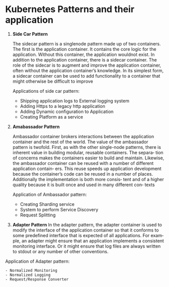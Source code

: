 # Kubernetes Patterns and their application

1. **Side Car Pattern**

    The sidecar pattern is a singlenode pattern made up of two containers. 
    The first is the application container. It contains the core logic for the application. Without this container, 
    the application wouldnot exist. In addition to the application container, there is a sidecar container. The role
    of the sidecar is to augment and improve the application container, often without the
    application container’s knowledge. In its simplest form, a sidecar container can be
    used to add functionality to a container that might otherwise be difficult to improve
    
    Applications of side car pattern:
    
      - Shipping application logs to External logging system
      - Adding Https to a legacy http application
      - Adding Dynamic configuration to Application
      - Creating Platform as a service 

2. **Amabassador Pattern**

   Ambassador container brokers interactions between the application container and the rest of the world.
   The value of the ambassador pattern is twofold. First, as with the other single-node
    patterns, there is inherent value in building modular, reusable containers. The separa‐
    tion of concerns makes the containers easier to build and maintain. Likewise, the
    ambassador container can be reused with a number of different application contain‐
    ers. This reuse speeds up application development because the container’s code can be
    reused in a number of places. Additionally the implementation is both more consis‐
    tent and of a higher quality because it is built once and used in many different con‐
    texts
    
    Application of Ambassador pattern:
      
      - Creating Sharding service
      - System to perform Service Discovery
      - Request Splitting
     
3. **Adapter Pattern**
  In the adapter pattern, the
  adapter container is used to modify the interface of the application container so that it
  conforms to some predefined interface that is expected of all applications. For exam‐
  ple, an adapter might ensure that an application implements a consistent monitoring
  interface. Or it might ensure that log files are always written to stdout or any number
  of other conventions.
     
        
  Application of Adapter pattern:
  
    - Normalized Monitoring
    - Normalized Logging
    - Request/Response Converter

